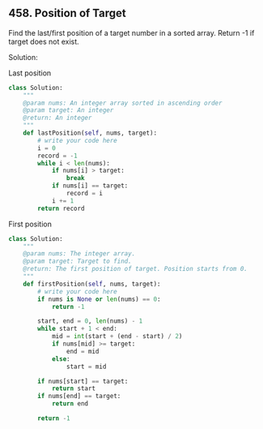 ## 458. Position of Target

Find the last/first position of a target number in a sorted array. Return -1 if target does not exist.

Solution:

Last position

```python
class Solution:
    """
    @param nums: An integer array sorted in ascending order
    @param target: An integer
    @return: An integer
    """
    def lastPosition(self, nums, target):
        # write your code here
        i = 0
        record = -1
        while i < len(nums):
            if nums[i] > target:
                break
            if nums[i] == target:
                record = i
            i += 1
        return record
```

First position

```python
class Solution:
    """
    @param nums: The integer array.
    @param target: Target to find.
    @return: The first position of target. Position starts from 0.
    """
    def firstPosition(self, nums, target):
        # write your code here
        if nums is None or len(nums) == 0:
            return -1

        start, end = 0, len(nums) - 1
        while start + 1 < end:
            mid = int(start + (end - start) / 2)
            if nums[mid] >= target:
                end = mid
            else:
                start = mid

        if nums[start] == target:
            return start
        if nums[end] == target:
            return end

        return -1
```


